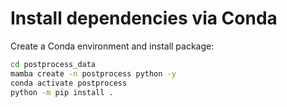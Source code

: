 # Install dependencies via Conda

Create a Conda environment and install package:

```bash
cd postprocess_data
mamba create -n postprocess python -y
conda activate postprocess
python -m pip install .
```


